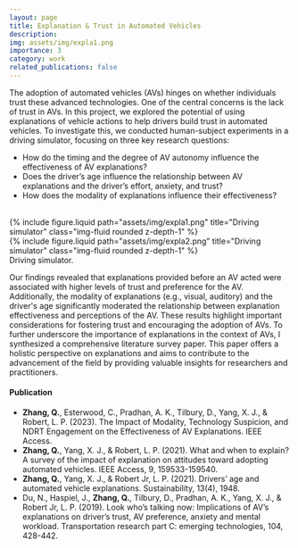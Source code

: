 ```yaml
---
layout: page
title: Explanation & Trust in Automated Vehicles
description:
img: assets/img/expla1.png
importance: 3
category: work
related_publications: false
---
```


The adoption of automated vehicles (AVs) hinges on whether individuals trust these advanced technologies. One of the central concerns is the lack of trust in AVs. In this project, we explored the potential of using explanations of vehicle actions to help drivers build trust in automated vehicles. To investigate this, we conducted human-subject experiments in a driving simulator, focusing on three key research questions:
- How do the timing and the degree of AV autonomy influence the effectiveness of AV explanations?
- Does the driver’s age influence the relationship between AV explanations and the driver’s effort, anxiety, and trust?
- How does the modality of explanations influence their effectiveness?
<br />

<div class="row justify-content-sm-center">
    <div class="col-sm-6 mt-3 mt-md-0">
        {% include figure.liquid path="assets/img/expla1.png" title="Driving simulator" class="img-fluid rounded z-depth-1" %}
    </div>
    <div class="col-sm-6 mt-5 mt-md-0">
        {% include figure.liquid path="assets/img/expla2.png" title="Driving simulator" class="img-fluid rounded z-depth-1" %}
    </div>
</div>
<div class="caption">
    Driving simulator.
</div>

Our findings revealed that explanations provided before an AV acted were associated with higher levels of trust and preference for the AV. Additionally, the modality of explanations (e.g., visual, auditory) and the driver's age significantly moderated the relationship between explanation effectiveness and perceptions of the AV. These results highlight important considerations for fostering trust and encouraging the adoption of AVs. To further underscore the importance of explanations in the context of AVs, I synthesized a comprehensive literature survey paper. This paper offers a holistic perspective on explanations and aims to contribute to the advancement of the field by providing valuable insights for researchers and practitioners.

#### Publication 
- **Zhang, Q.**, Esterwood, C., Pradhan, A. K., Tilbury, D., Yang, X. J., & Robert, L. P. (2023). The Impact of Modality, Technology Suspicion, and NDRT Engagement on the Effectiveness of AV Explanations. IEEE Access.
- **Zhang, Q.**, Yang, X. J., & Robert, L. P. (2021). What and when to explain? A survey of the impact of explanation on attitudes toward adopting automated vehicles. IEEE Access, 9, 159533-159540.
- **Zhang, Q.**, Yang, X. J., & Robert Jr, L. P. (2021). Drivers’ age and automated vehicle explanations. Sustainability, 13(4), 1948.
- Du, N., Haspiel, J., **Zhang, Q.**, Tilbury, D., Pradhan, A. K., Yang, X. J., & Robert Jr, L. P. (2019). Look who’s talking now: Implications of AV’s explanations on driver’s trust, AV preference, anxiety and mental workload. Transportation research part C: emerging technologies, 104, 428-442. 

